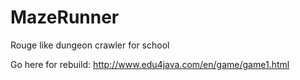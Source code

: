 # MazeRunner
Rouge like dungeon crawler for school

Go here for rebuild: http://www.edu4java.com/en/game/game1.html
